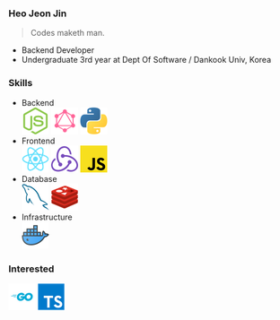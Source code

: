### Heo Jeon Jin
> Codes maketh man.
- Backend Developer
- Undergraduate 3rd year at Dept Of Software / Dankook Univ, Korea

### Skills
- Backend
<br />![](icons/nodejs.png) ![](icons/graphql.png) ![](icons/python.png)
- Frontend
<br />![](icons/react.png) ![](icons/redux.png) ![](icons/javascript.png)
- Database
<br />![](icons/mysql.png) ![](icons/redis.png)
- Infrastructure
<br />![](icons/docker.png)

### Interested
![](icons/go.png) ![](icons/typescript.png)
